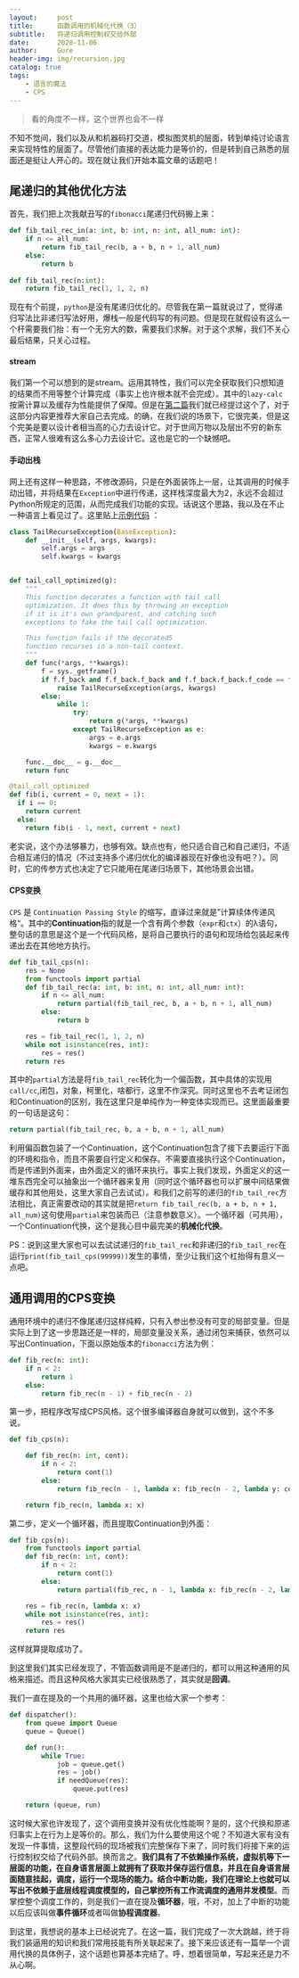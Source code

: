 ```yaml
---
layout:     post
title:      函数调用的机械化代换（3）
subtitle:   将递归调用控制权交给外部
date:       2020-11-06
author:     Gure
header-img: img/recursion.jpg
catalog: true
tags:
    - 语言的魔法
    - CPS
---
```


> 看的角度不一样，这个世界也会不一样

不知不觉间，我们以及从和机器码打交道，模拟图灵机的层面，转到单纯讨论语言来实现特性的层面了。尽管他们直接的表达能力是等价的，但是转到自己熟悉的层面还是挺让人开心的。现在就让我们开始本篇文章的话题吧！

## 尾递归的其他优化方法

首先，我们把上次我献丑写的`fibonacci`尾递归代码搬上来：

```python
def fib_tail_rec_in(a: int, b: int, n: int, all_num: int):
    if n <= all_num:
        return fib_tail_rec(b, a + b, n + 1, all_num)
    else:
        return b
    
def fib_tail_rec(n:int):
    return fib_tail_rec(1, 1, 2, n)
```

现在有个前提，`python`是没有尾递归优化的。尽管我在第一篇就说过了，觉得递归写法比非递归写法好用，爆栈一般是代码写的有问题。但是现在就假设有这么一个杆需要我们抬：有一个无穷大的数，需要我们求解。对于这个求解，我们不关心最后结果，只关心过程。

#### stream

我们第一个可以想到的是stream。运用其特性，我们可以完全获取我们只想知道的结果而不用等整个计算完成（事实上也许根本就不会完成）。其中的`lazy-calc`按需计算以及缓存为性能提供了保障。但是在[第二篇]((/2020/11/06/recursion_2/))我们就已经提过这个了，对于这部分内容更推荐大家自己去完成。的确，在我们说的场景下，它很完美，但是这个完美是要以设计者相当高的心力去设计它。对于世间万物以及层出不穷的新东西，正常人很难有这么多心力去设计它。这也是它的一个缺憾吧。

#### 手动出栈

网上还有这样一种思路，不修改源码，只是在外面装饰上一层，让其调用的时候手动出错，并将结果在`Exception`中进行传递，这样栈深度最大为2，永远不会超过Python所规定的范围，从而完成我们功能的实现。话说这个思路，我以及在不止一种语言上看见过了。这里贴上[示例代码](https://www.zhihu.com/question/36857981/answer/895539305) ：

```python
class TailRecurseException(BaseException):
    def __init__(self, args, kwargs):
        self.args = args
        self.kwargs = kwargs


def tail_call_optimized(g):
    """
    This function decorates a function with tail call
    optimization. It does this by throwing an exception
    if it is it's own grandparent, and catching such
    exceptions to fake the tail call optimization.

    This function fails if the decorated5
    function recurses in a non-tail context.
    """
    def func(*args, **kwargs):
        f = sys._getframe()
        if f.f_back and f.f_back.f_back and f.f_back.f_back.f_code == f.f_code:
            raise TailRecurseException(args, kwargs)
        else:
            while 1:
                try:
                    return g(*args, **kwargs)
                except TailRecurseException as e:
                    args = e.args
                    kwargs = e.kwargs

    func.__doc__ = g.__doc__
    return func

@tail_call_optimized
def fib(i, current = 0, next = 1):
  if i == 0:
    return current
  else:
    return fib(i - 1, next, current + next)
```

老实说，这个办法够暴力，也够有效。缺点也有，他只适合自己和自己递归，不适合相互递归的情况（不过支持多个递归优化的编译器现在好像也没有吧？）。同时，它的传参方式也决定了它只能用在尾递归场景下，其他场景会出错。

#### CPS变换

`CPS` 是 `Continuation Passing Style` 的缩写，直译过来就是”计算续体传递风格“。其中的**Continuation**指的就是一个含有两个参数（`expr`和`ctx`）的λ语句， 整句话的意思是这个是一个代码风格，是将自己要执行的语句和现场给包装起来传递出去在其他地方执行。

```python
def fib_tail_cps(n):
    res = None
    from functools import partial
    def fib_tail_rec(a: int, b: int, n: int, all_num: int):
        if n <= all_num:
            return partial(fib_tail_rec, b, a + b, n + 1, all_num)
        else:
            return b

    res = fib_tail_rec(1, 1, 2, n)
    while not isinstance(res, int):
        res = res()
    return res
```

其中的`partial`方法是将`fib_tail_rec`转化为一个偏函数，其中具体的实现用`call/cc`,闭包，对象，柯里化，啥都行，这里不作深究。同时这里也不去考证闭包和Continuation的区别，我在这里只是单纯作为一种变体实现而已。这里面最重要的一句话是这句：

```py
return partial(fib_tail_rec, b, a + b, n + 1, all_num)
```

利用偏函数包装了一个Continuation，这个Continuation包含了接下去要运行下面的环境和指令，而且不需要自行定义和保存。不需要直接执行这个Continuation，而是传递到外面来，由外面定义的循环来执行。事实上我们发现，外面定义的这一堆东西完全可以抽象出一个循环器来复用（同时这个循环器也可以扩展中间结果做缓存和其他用处，这里大家自己去试试）。和我们之前写的递归的`fib_tail_rec`方法相比，真正需要改动的其实就是把`return fib_tail_rec(b, a + b, n + 1, all_num)`这句使用`partial`来包装而已（注意参数意义）。一个循环器（可共用），一个Continuation代换，这个是我心目中最完美的**机械化代换**。

PS：说到这里大家也可以去试试递归的`fib_tail_rec`和非递归的`fib_tail_rec`在运行`print(fib_tail_cps(99999))`发生的事情，至少让我们这个杠抬得有意义一点吧。

## 通用调用的CPS变换

通用环境中的递归不像尾递归这样纯粹，只有入参出参没有可变的局部变量。但是实际上到了这一步思路还是一样的，局部变量没关系，通过闭包来捕获，依然可以写出Continuation，下面以原始版本的`fibonacci`方法为例：

```python
def fib_rec(n: int):
    if n < 2:
        return 1
    else:
        return fib_rec(n - 1) + fib_rec(n - 2)
```

第一步，把程序改写成CPS风格。这个很多编译器自身就可以做到，这个不多说。

```python
def fib_cps(n):

    def fib_rec(n: int, cont):
        if n < 2:
            return cont(1)
        else:
            return fib_rec(n - 1, lambda x: fib_rec(n - 2, lambda y: cont(x + y)))

    return fib_rec(n, lambda x: x)
```



第二步，定义一个循环器，而且提取Continuation到外面：

```python
def fib_cps(n):
    from functools import partial
    def fib_rec(n: int, cont):
        if n < 2:
            return cont(1)
        else:
            return partial(fib_rec, n - 1, lambda x: fib_rec(n - 2, lambda y: cont(x + y)))

    res = fib_rec(n, lambda x: x)
    while not isinstance(res, int):
        res = res()
    return res
```



这样就算提取成功了。

到这里我们其实已经发现了，不管函数调用是不是递归的，都可以用这种通用的风格来描述。而且这种风格大家其实已经很熟悉了，其实就是**回调**。

我们一直在提及的一个共用的循环器，这里也给大家一个参考：

```python
def dispatcher():
    from queue import Queue
    queue = Queue()

    def run():
        while True:
            job = queue.get()
            res = job()
            if needQueue(res):
                queue.put(res)

    return (queue, run)
```



这时候大家也许发现了，这个调用变换并没有优化性能啊？是的，这个代换和原递归事实上在行为上是等价的。那么，我们为什么要使用这个呢？不知道大家有没有发现一件事情，这整段代码的现场被我们完整保存下来了，同时我们将接下来的运行控制权交给了代码外部。换而言之。**我们具有了不依赖操作系统，虚拟机等下一层面的功能，在自身语言层面上就拥有了获取并保存运行信息，并且在自身语言层面随意挂起，调度，运行一个现场的能力。**结合中断功能，我们在理论上也就可以写出**不依赖于底层线程调度模型的，自己掌控所有工作流调度的通用并发模型**。而掌控整个调度工作的，则是我们一直在提及**循环器**，哦，不对，加上了中断的功能以后应该叫做**事件循环**或者叫做**协程调度器**。

到这里，我想说的基本上已经说完了。在这一篇，我们完成了一次大跳越，终于将我们装逼用的知识和我们常用技能有所关联起来了。接下来应该还有一篇举一个调用代换的具体例子，这个话题也算基本完结了。呼，想着很简单，写起来还是力不从心啊。